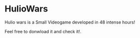 # HulioWars

Hulio wars is a Small Videogame developed in 48 intense hours!

Feel free to donwload it and check it!.
